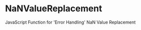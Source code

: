 NaNValueReplacement
===================

JavaScript Function for 'Error Handling' NaN Value Replacement 
